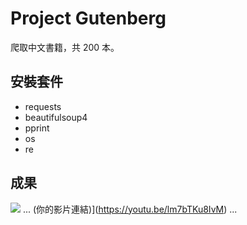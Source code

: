 # Project Gutenberg
爬取中文書籍，共 200 本。

## 安裝套件
- requests
- beautifulsoup4
- pprint
- os
- re

## 成果
![](執行過程的擷圖或說明圖片)
...
(你的影片連結)](https://youtu.be/lm7bTKu8IvM)
...
